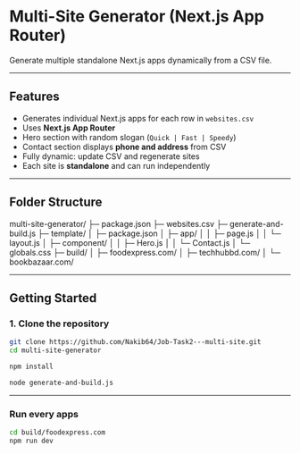 # Multi-Site Generator (Next.js App Router)

Generate multiple standalone Next.js apps dynamically from a CSV file.

---

## Features

- Generates individual Next.js apps for each row in `websites.csv`
- Uses **Next.js App Router**
- Hero section with random slogan (`Quick | Fast | Speedy`)
- Contact section displays **phone and address** from CSV
- Fully dynamic: update CSV and regenerate sites
- Each site is **standalone** and can run independently

---

## Folder Structure

multi-site-generator/
├─ package.json
├─ websites.csv
├─ generate-and-build.js
├─ template/
│ ├─ package.json
│ ├─ app/
│ │ ├─ page.js
│ │ └─ layout.js
│ ├─ component/
│ │ ├─ Hero.js
│ │ └─ Contact.js
│ └─ globals.css
├─ build/
│ ├─ foodexpress.com/
│ ├─ techhubbd.com/
│ └─ bookbazaar.com/



---

## Getting Started

### 1. Clone the repository

```bash
git clone https://github.com/Nakib64/Job-Task2---multi-site.git
cd multi-site-generator

npm install

node generate-and-build.js
```
---

### Run every apps

```bash
cd build/foodexpress.com
npm run dev
```